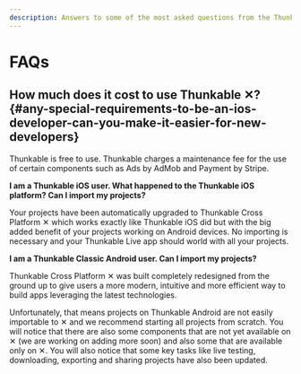 ```yaml
---
description: Answers to some of the most asked questions from the Thunkable community
---
```


# FAQs

## How much does it cost to use Thunkable ✕? {#any-special-requirements-to-be-an-ios-developer-can-you-make-it-easier-for-new-developers}

Thunkable is free to use. Thunkable charges a maintenance fee for the use of certain components such as Ads by AdMob and Payment by Stripe.

**I am a Thunkable iOS user. What happened to the Thunkable iOS platform? Can I import my projects?**

Your projects have been automatically upgraded to Thunkable Cross Platform ✕ which works exactly like Thunkable iOS did but with the big added benefit of your projects working on Android devices. No importing is necessary and your Thunkable Live app should world with all your projects.

**I am a Thunkable Classic Android user. Can I import my projects?**

Thunkable Cross Platform ✕ was built completely redesigned from the ground up to give users a more modern, intuitive and more efficient way to build apps leveraging the latest technologies.

Unfortunately, that means projects on Thunkable Android are not easily importable to ✕ and we recommend starting all projects from scratch. You will notice that there are also some components that are not yet available on ✕ \(we are working on adding more soon\) and also some that are available only on ✕. You will also notice that some key tasks like live testing, downloading, exporting and sharing projects have also been updated.

